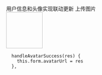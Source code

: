 用户信息和头像实现联动更新
上传图片
<el-upload
            class="avatar-uploader" action="http://localhost:9090/file/upload" :show-file-list="false" :on-success="handleAvatarSuccess">
            <img v-if="form.avatarUrl" :src="form.avatarUrl" class="avatar">
            <i v-else class="el-icon-plus avatar-uploader-icon"></i>
      </el-upload>

      handleAvatarSuccess(res) {
        this.form.avatarUrl = res
      },
<style scoped>
.avatar-uploader {
  text-align: center;
  padding-bottom: 10px;
}
.avatar-uploader .el-upload {
    border: 1px dashed #d9d9d9;
    border-radius: 6px;
    cursor: pointer;
    position: relative;
    overflow: hidden;
  }
  .avatar-uploader .el-upload:hover {
    border-color: #409EFF;
  }
  .avatar-uploader-icon {
    font-size: 28px;
    color: #8c939d;
    width: 98px;
    height: 98px;
    line-height: 98px;
    text-align: center;
  }
  .avatar {
    width: 98px;
    height: 98px;
    display: block;
  }
person页面 （子页面）
	点击保存后：
  methods: {
      save() {
        this.request.post("/user", this.form).then( res => {
          if (res) {
            this.$message.success("保存成功");

            //1. 触发父级更新user的方法 子传父
            this.$emit("refreshUser");

            this.$router.push("/user");
          } else {
            this.$message.error("保存失败");
          }
        })
      },
      handleAvatarSuccess(res) {
        this.form.avatarUrl = res
      },
      cancel() {
      }
  }
Manage页面（父页面）自定义方法： refreshUser

<!--表示当前页面的子路由会在 <router-view /> 里面展示-->
      <router-view @refreshUser="getUser()"></router-view>

getUser() {
      debugger
      //2.从后台登录的缓存中获取用户名称
      let userName = localStorage.getItem("user") ? JSON.parse(localStorage.getItem("user")).userName : "";
      //3.通过用户名称发送请求，从后台获取user用户信息（最新用户信息）
      this.request.get("/user/userName/" + userName).then(res =>{
        //重新赋值最新的后台user数据
        this.user = res.data;
      });
    }

created() {
    //4.从后台获取最新的user数据
    this.getUser();
  },

 <el-header style="font-size: 12px; border-bottom: 1px solid #ccc;">
      <!--5. 父传子 :user="user"绑定用户数据 -->
        <Header :collapseBtnClass="collapseBtnClass" :collapse="isCollapse" :user="user"></Header>
    </el-header>

 Header页面（子页面）
	接受父页面（Manage.vue）传来的user数据
	export default {
    name: 'Header',
    props: {
        collapseBtnClass: String,
        collapse: Boolean,
        // 6.接受父级（Manage）传过来的user信息
        user: Object
    },
}
最后渲染到子页面中
<div style="display: inline-block">
        <img :src="user.avatarUrl" alt=""
             style="width: 30px; border-radius: 50%; position: relative; top: 10px; right: 5px">
        <span>{{ user.nickName }}</span><i class="el-icon-arrow-down" style="margin-left: 5px"></i>
      </div>
效果图：
      














	  
	

 